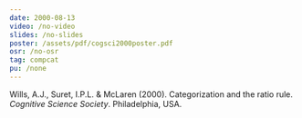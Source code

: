 ```yaml
---
date: 2000-08-13
video: /no-video
slides: /no-slides
poster: /assets/pdf/cogsci2000poster.pdf
osr: /no-osr
tag: compcat
pu: /none
---
```


Wills, A.J., Suret, I.P.L. & McLaren (2000). Categorization and the ratio rule. _Cognitive Science Society_. Philadelphia, USA.



